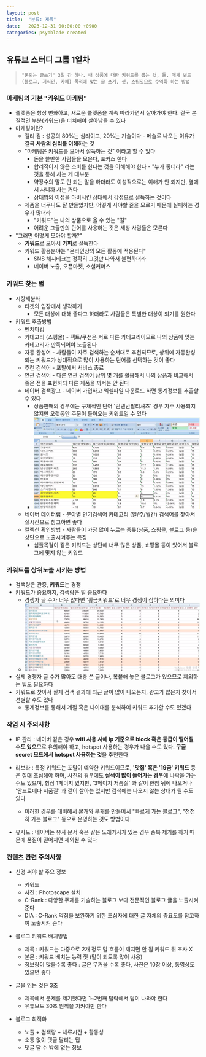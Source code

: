 ```yaml
---
layout: post
title:  "분류: 제목"
date:   2023-12-31 00:00:00 +0900
categories: psyoblade created
---
```


## 유튜브 스터디 그룹 1일차

>     "돈되는 글쓰기" 3일 간 하나. 내 상품에 대한 키워드를 뽑는 것, 둘. 매체 별로 (블로그, 지식인, 카페) 목적에 맞는 글 쓰기, 셋. 스팀잇으로 수익화 하는 방법

### 마케팅의 기본 "키워드 마케팅"

* 플랫폼은 항상 변화하고, 새로운 플랫폼을 계속 따라가면서 살아가야 한다. 결국 본질적인 부분(키워드)을 터치해야 살아남을 수 있다
* 마케팅이란?
  * 켈리 킴 : 성공의 80%는 심리이고, 20%는 기술이다 - 메슬로 나오는 이유가 결국 **사람의 심리를 이해**하는 것
  * "마케팅은 키워드를 모아서 설득하는 것" 이라고 할 수 있다
    * 돈을 쓸만한 사람들을 모은다, 포커스 한다
    * 합리적이지 않은 소비를 한다는 것을 이해해야 한다 - "누가 좋더라" 라는 것을 통해 사는 게 대부분
    * 약장수의 말도 안 되는 말을 하더라도 이성적으로는 이해가 안 되지만, 옆에서 사니까 사는 거다
    * 상대방의 이성을 마비시킨 상태에서 감성으로 설득하는 것이다
  * 제품을 너무나도 잘 만들었지만, 어떻게 사야할 줄을 모르기 때문에 실패하는 경우가 많더라
    * "키워드"는 나의 상품으로 올 수 있는 "길"
    * 어려운 그들만의 단어를 사용하는 것은 세상 사람들은 모른다
* "그러면 어떻게 모아야 할까?"
  * **키워드**로 모아서 **카피**로 설득한다
  * 키워드 활용분야는 "온라인상의 모든 활동에 적용된다"
    * SNS 해시테크는 정확히 그것만 나와서 불편하더라
    * 네이버 노출, 오픈마켓, 소셜커머스

### 키워드 찾는 법

* 시장세분화
  * 타겟의 입장에서 생각하기
    * 모든 대상에 대해 좋다고 하더라도 사람들은 특별한 대상이 되기를 원한다
* 키워드 추출방법
  * 벤치마킹
  * 카테고리 (쇼핑몰) - 팩트/쿠션은 서로 다른 카테고리이므로 나의 상품에 맞는 카테고리가 만족되어야 노출된다
  * 자동 완성어 - 사람들이 자주 검색하는 순서대로 추천되므로, 상위에 자동완성 되는 키워드가 상대적으로 많이 사용하는 단어를 선택하는 것이 좋다
  * 추천 검색어 - 포탈에서 서비스 종료
  * 연관 검색어 - 다른 연관 검색어 상위 몇 개를 활용해서 나의 상품과 비교해서 좋은 점을 표현하되 다른 제품을 까서는 안 된다
  * 네이버 검색광고 - 네이버 가입하고 엑셀파일 다운로드 하면 통계정보를 추출할 수 있다
    * 상품판매의 경우에는 구체적인 단어 '린넨반팔티셔츠' 경우 자주 사용되지 않지만 오랫동안 주문이 들어오는 키워드일 수 있다
    * ![황금키워드](images/mkt_3.png)
  * 네이버 데이터랩 - 분야별 인기검색어 카테고리 (일/주/월간) 검색어를 찾아서 실시간으로 참고하면 좋다
  * 컬렉션 확인방법 - 사람들이 가장 많이 누르는 종류(상품, 쇼핑몰, 블로그 등)을 상단으로 노출시켜주는 특징
    * 심플목걸이 같은 키워드는 상단에 너무 많은 상품, 쇼핑몰 등이 있어서 블로그에 맞지 않는 키워드

### 키워드를 상위노출 시키는 방법

* 검색량은 관중, **키워드**는 경쟁 
* 키워드가 중요하지, 검색량은 덜 중요하다
  * 경쟁자 글 수가 너무 많다면 '황금키워드'로 너무 경쟁이 심하다는 의미다
  * ![황금키워드](images/mkt_4.png)
* 실제 경쟁자 글 수가 많아도 대충 쓴 글이나, 복붙해 놓은 블로그가 있으므로 제외하는 팁도 필요하다
* 키워드로 찾아서 실제 검색 결과에 최근 글이 많이 나오는지, 광고가 많은지 찾아서 선별할 수도 있다
  * 통계정보를 통해서 계절 혹은 나이대를 분석하여 키워드 추가할 수도 있겠다

### 작업 시 주의사항

* IP 관리 : 네이버 같은 경우 **wifi 사용 시에 ip 기준으로 block 혹은 등급이 떨어질 수도 있으**므로 유의해야 하고, hotspot 사용하는 경우가 나을 수도 있다. **구글 secret 모드에서 hotspot 사용하는 것**을 추천한다

* 리브라 : 특정 키워드는 포탈이 예약한 키워드이므로, **'맛집' 혹은 '19금' 키워드** 등은 절대 조심해야 하며, 사진의 경우에도 **살색이 많이 들어가는 경우**에 나락을 가는 수도 있으며, 항상 1페이지 였지만, '3페이지 저품질' 과 같이 한참 뒤에 나오거나 '안드로메다 저품질' 과 같이 살아는 있지만 검색에는 나오지 않는 상태가 될 수도 있다
  * 이러한 경우를 대비해서 본캐와 부캐를 만들어서 "빠르게 가는 블로그", "천천히 가는 블로그" 등으로 운영하는 것도 방법이다

* 유사도 : 네이버는 유사 문서 혹은 같은 노래가사가 있는 경우 중복 제거를 하기 때문에 품질이 떨어지면 제외될 수 있다

### 컨텐츠 관련 주의사항

* 신경 써야 할 주요 정보
  * 키워드
  * 사진 : Photoscape 설치
  * C-Rank : 다양한 주제를 기술하는 블로그 보다 전문적인 블로그 글을 노출시켜준다
  * DIA : C-Rank 약점을 보완하기 위한 초심자에 대한 글 자체의 중요도를 참고하여 노출시켜 준다

* 블로그 키워드 배치방법
  * 제목 : 키워드는 다중으로 2개 정도 말 흐름이 깨지면 안 됨 키워드 뒤 조사 X
  * 본문 : 키워드 배치는 능력 껏 (말이 되도록 많이 사용)
  * 정보량이 많을수록 좋다 : 글은 무거울 수록 좋다, 사진은 10장 이상, 동영상도 있으면 좋다
* 글을 읽는 것은 3초
  * 제목에서 문제를 제기했다면 1~2번째 달락에서 답이 나와야 한다
  * 유튜브도 30초 원칙을 지켜야만 한다
* 블로그 최적화
  * 노출 + 검색량 + 체류시간 + 활동성
  * 소통 없이 댓글 달리는 팁
  * 댓글 달 수 밖에 없는 정보

